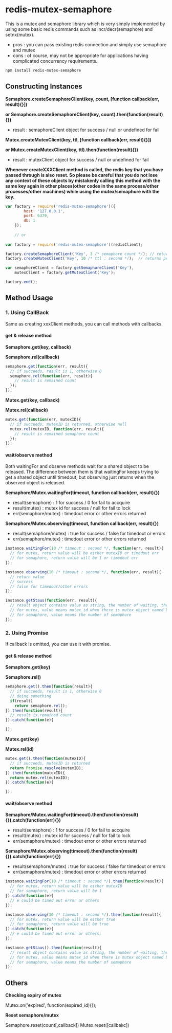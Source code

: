 


# redis-mutex-semaphore
This is a mutex and semaphore library which is very simply implemented by using some basic redis commands such as incr/decr(semaphore) and setnx(mutex).
 - pros : you can pass existing redis connection and simply use semaphore and mutex
 - cons : of course, may not be appropriate for applications having complicated concurrency requirements..

```sh
npm install redis-mutex-semaphore
```

## Constructing Instances

**Semaphore.createSemaphoreClient(key, count, [function callback(err, result){}])**

**or Semaphore.createSemaphoreClient(key, count).then(function(result){})**
- result : semaphoreClient object for success / null or undefined for fail

**Mutex.createMutexClient(key, ttl, [function callback(err, result){}])**

**or Mutex.createMutexClient(key, ttl).then(function(result){})**

- result : mutexClient object for success / null or undefined for fail

**Whenever createXXXClient method is called, the redis key that you have passed through is also reset. So please be careful that you do not lose any context of these objects by mistakenly calling this method with the same key again in other places(other codes in the same process/other processes/other machines) while using the mutex/semaphore with the key.**

```js
var factory = require('redis-mutex-semaphore')({
  		host: '127.0.0.1',
  		port: 6379,
  		db: 1
  	});
  	
  	// or
  
var factory = require('redis-mutex-semaphore')(redisClient);	

factory.createSemaphoreClient('Key', 3 /* semaphore count */); // returns promise if callback is omitted
factory.createMutexClient('Key', 10 /* ttl : second */);  // returns promise if callback is omitted

var semaphoreClient = factory.getSemaphoreClient('Key'),
    mutexClient = factory.getMutexClient('Key');

factory.end(); 
```

## Method Usage

### 1. Using CallBack

Same as creating xxxClient methods, you can call methods with callbacks.

#### get & release method

**Semaphore.get(key, callback)**

**Semaphore.rel(callback)**

```js
semaphore.get(function(err, result){
  // if succeeds, result is 1, otherwise 0
  semaphore.rel(function(err, result){
    // result is remained count
  });
});
```

**Mutex.get(key, callback)**

**Mutex.rel(callback)**

```js
mutex.get(function(err, mutexID){
  // if succeeds, mutexID is returned, otherwise null
  mutex.rel(mutexID, function(err, result){
    // result is remained semaphore count
  });
});
```

#### wait/observe method

Both waitingFor and observe methods wait for a shared object to be released.
The difference between them is that waitingFor keeps trying to get a shared object until timedout, but observing just returns when the observed object is released.

**Semaphore/Mutex.waitingFor(timeout, function callback(err, result){})**
 - result(semaphore) : 1 for success / 0 for fail to accquire
 - result(mutex) : mutex id for success / null for fail to lock
 - err(semaphore/mutex) : timedout error or other errors returned
 
**Semaphore/Mutex.observing(timeout, function callback(err, result){})**
 - result(semaphore/mutex) : true for success / false for timedout or errors 
 - err(semaphore/mutex) : timedout error or other errors returned
 
```js
instance.waitingFor(10 /* timeout : second */, function(err, result){
  // for mutex, return value will be either mutexID or timedout err
  // for semaphore, return value will be 1 or timedout err
});

instance.observing(10 /* timeout : second */, function(err, result){
  // return value
  // success 
  // false for timedout/other errors
});

instance.getStaus(function(err, result){
  // result object contains value as string, the number of waiting, the number of observing
  // for mutex, value means mutex_id when there is mutex object named by key
  // for semaphore, value means the number of semaphore
});
```

### 2. Using Promise

If callback is omitted, you can use it with promise.

#### get & release method 

**Semaphore.get(key)**

**Semaphore.rel()**

```js
semaphore.get().then(function(result){
  // if succeeds, result is 1, otherwise 0
  // doing something
  if(result)  
    return semaphore.rel();
}).then(function(result){
  // result is remained count
}).catch(function(e){

});
```

**Mutex.get(key)**

**Mutex.rel(id)**

```js
mutex.get().then(function(mutexID){
  // if succeeds, mutexID is returned
  return Promise.resolve(mutexID);
}).then(function(mutexID){
  return mutex.rel(mutexID);
}).catch(function(e){

});
```

#### wait/observe method

**Semaphore/Mutex.waitingFor(timeout).then(function(result){}).catch(function(err){})**
 - result(semaphore) : 1 for success / 0 for fail to accquire
 - result(mutex) : mutex id for success / null for fail to lock
 - err(semaphore/mutex) : timedout error or other errors returned

**Semaphore/Mutex.observing(timeout).then(function(result){}).catch(function(err){})**
 - result(semaphore/mutex) : true for success / false for timedout or errors 
 - err(semaphore/mutex) : timedout error or other errors returned

```js
instance.waitingFor(10 /* timeout : second */).then(function(result){
  // for mutex, return value will be either mutexID
  // for semaphore, return value will be 1
}).catch(function(e){
  // e could be timed out error or others
});

instance.observing(10 /* timeout : second */).then(function(result){
  // for mutex, return value will be either true
  // for semaphore, return value will be true
}).catch(function(e){
  // e could be timed out error or others;
});

instance.getStaus().then(function(result){
  // result object contains value as string, the number of waiting, the number of observing
  // for mutex, value means mutex_id when there is mutex object named by key
  // for semaphore, value means the number of semaphore
});
```

## Others

**Checking expiry of mutex**

Mutex.on('expired', function(expired_id){});

**Reset semaphore/mutex**

Semaphore.reset(count[,callback])
Mutex.reset([callbakc])
